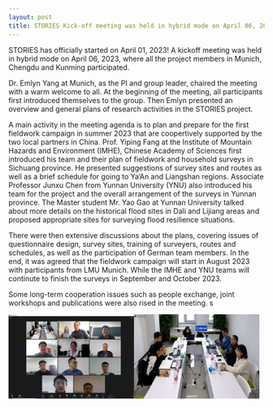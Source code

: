 ```yaml
---
layout: post
title: STORIES Kick-off meeting was held in hybrid mode on April 06, 2023
---
```


STORIES has officially started on April 01, 2023! A kickoff meeting was held in hybrid mode on April 06, 2023, where all the project members in Munich, Chengdu and Kunming participated.  

Dr. Emlyn Yang at Munich, as the PI and group leader, chaired the meeting with a warm welcome to all. At the beginning of the meeting, all participants first introduced themselves to the group. Then Emlyn presented an overview and general plans of research activities in the STORIES project.

A main activity in the meeting agenda is to plan and prepare for the first fieldwork campaign in summer 2023 that are coopertively supported by the two local partners in China. Prof. Yiping Fang at the Institute of Mountain Hazards and Environment (IMHE), Chinese Academy of Sciences first introduced his team and their plan of fieldwork and household surveys in Sichuang province. He presented suggestions of survey sites and routes as well as a brief schedule for going to Ya‘An and Liangshan regions. Associate Professor Junxu Chen from Yunnan University (YNU) also introduced his team for the project and the overall arrangement of the surveys in Yunnan province. The Master student Mr. Yao Gao at Yunnan University talked about more details on the historical flood sites in Dali and Lijiang areas and proposed appropriate sites for surveying flood resilience situations.

There were then extensive discussions about the plans, covering issues of questionnaire design, survey sites, training of surveyers, routes and schedules, as well as the participation of German team members. In the end, it was agreed that the fieldwork campaign will start in August 2023 with participants from LMU Munich. While the IMHE and YNU teams will continute to finish the surveys in September and October 2023.

Some long-term cooperation issues such as people exchange, joint workshops and publications were also rised in the meeting. s

<div style="display: flex;">
  <img src="/assets/images/content/04_06_1.jpg" style="width: 49%;">
  <img src="/assets/images/content/04_06_2.jpg" style="width: 49%;">
</div>
